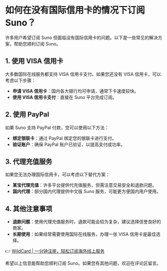 # 如何在没有国际信用卡的情况下订阅 Suno？

许多用户希望订阅 Suno 但面临没有国际信用卡的问题。以下是一些常见的解决方案，帮助您顺利订阅 Suno。

## 1. 使用 VISA 信用卡

大多数国际在线服务都支持 VISA 信用卡支付。如果您还没有 VISA 信用卡，可以考虑以下步骤：

- **申请 VISA 信用卡**：国内各大银行均可申请，通常下卡速度较快。
- **使用 VISA 信用卡支付**：直接在 Suno 平台完成订阅。

## 2. 使用 PayPal

如果 Suno 支持 PayPal 付款，您可以使用以下方法：

- **绑定银联卡**：通过 PayPal 绑定您的银联卡进行支付。
- **验证账户**：确保 PayPal 账户已验证，以提高支付成功率。

## 3. 代理充值服务

如果您无法办理国际信用卡，可以考虑以下替代方案：

- **某宝代理充值**：许多平台提供代充值服务，但需注意交易安全和退款问题。
- **国内代理**：部分国内代理提供中文版 Suno 服务，可能更方便国内用户使用。

## 4. 其他注意事项

- **退款问题**：使用代理充值服务时，退款可能会较为复杂，建议选择信誉良好的商家。
- **长期使用**：如果经常需要使用国际在线服务，办理一张 VISA 信用卡是最佳选择。

👉 [WildCard | 一分钟注册，轻松订阅海外线上服务](https://bbtdd.com/WildCard)

希望以上信息能帮助您顺利订阅 Suno。如果您有其他问题，欢迎在评论区留言。